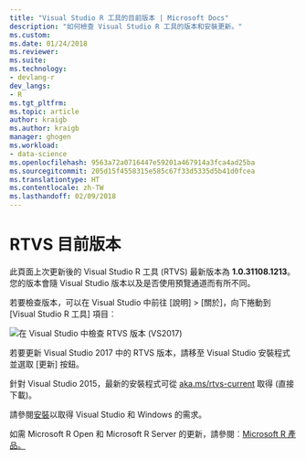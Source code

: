 ```yaml
---
title: "Visual Studio R 工具的目前版本 | Microsoft Docs"
description: "如何檢查 Visual Studio R 工具的版本和安裝更新。"
ms.custom: 
ms.date: 01/24/2018
ms.reviewer: 
ms.suite: 
ms.technology:
- devlang-r
dev_langs:
- R
ms.tgt_pltfrm: 
ms.topic: article
author: kraigb
ms.author: kraigb
manager: ghogen
ms.workload:
- data-science
ms.openlocfilehash: 9563a72a0716447e59201a467914a3fca4ad25ba
ms.sourcegitcommit: 205d15f4558315e585c67f33d5335d5b41d0fcea
ms.translationtype: HT
ms.contentlocale: zh-TW
ms.lasthandoff: 02/09/2018
---
```

# <a name="rtvs-current-version"></a>RTVS 目前版本

此頁面上次更新後的 Visual Studio R 工具 (RTVS) 最新版本為 **1.0.31108.1213**。 您的版本會隨 Visual Studio 版本以及是否使用預覽通道而有所不同。

若要檢查版本，可以在 Visual Studio 中前往 [說明] > [關於]，向下捲動到 [Visual Studio R 工具] 項目︰

![在 Visual Studio 中檢查 RTVS 版本 (VS2017)](media/current-version.png)

若要更新 Visual Studio 2017 中的 RTVS 版本，請移至 Visual Studio 安裝程式並選取 [更新] 按鈕。

針對 Visual Studio 2015，最新的安裝程式可從 [aka.ms/rtvs-current](https://aka.ms/rtvs-current) 取得 (直接下載)。

請參閱[安裝](installing-r-tools-for-visual-studio.md)以取得 Visual Studio 和 Windows 的需求。

如需 Microsoft R Open 和 Microsoft R Server 的更新，請參閱︰[Microsoft R 產品。](http://aka.ms/rtvs-msft-r)
